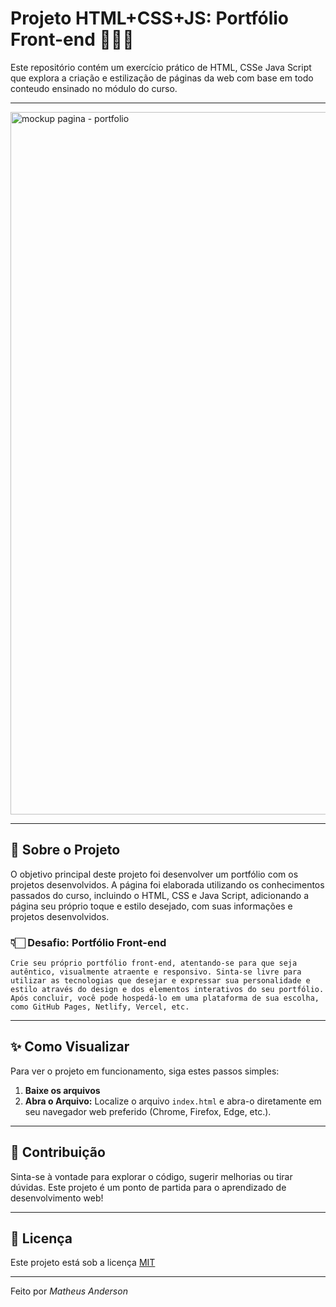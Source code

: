 # Projeto HTML+CSS+JS: Portfólio Front-end 👨🏻‍💻

Este repositório contém um exercício prático de HTML, CSSe Java Script que explora a criação e estilização de páginas da web com base em todo conteudo ensinado no módulo do curso.

---

<img width="2560" height="1124" alt="mockup pagina - portfolio" src="https://github.com/user-attachments/assets/a8d2715a-af4d-47b9-8c26-9f46979886a5" />




---
## 🚀 Sobre o Projeto

O objetivo principal deste projeto foi desenvolver um portfólio com os projetos desenvolvidos.
A página foi elaborada utilizando os conhecimentos passados do curso, incluindo o HTML, CSS e Java Script, adicionando a página seu próprio toque e estilo desejado, com suas informações e projetos desenvolvidos.

### 👇🏻 Desafio: Portfólio Front-end
    Crie seu próprio portfólio front-end, atentando-se para que seja autêntico, visualmente atraente e responsivo. Sinta-se livre para utilizar as tecnologias que desejar e expressar sua personalidade e estilo através do design e dos elementos interativos do seu portfólio. Após concluir, você pode hospedá-lo em uma plataforma de sua escolha, como GitHub Pages, Netlify, Vercel, etc.
---

## ✨ Como Visualizar

Para ver o projeto em funcionamento, siga estes passos simples:

1.  **Baixe os arquivos**
2.  **Abra o Arquivo:**
    Localize o arquivo `index.html` e abra-o diretamente em seu navegador web preferido (Chrome, Firefox, Edge, etc.).

---

## 🤝 Contribuição

Sinta-se à vontade para explorar o código, sugerir melhorias ou tirar dúvidas. Este projeto é um ponto de partida para o aprendizado de desenvolvimento web!

---

## 📄 Licença

Este projeto está sob a licença [MIT](https://opensource.org/licenses/MIT)

---

Feito por *Matheus Anderson*
